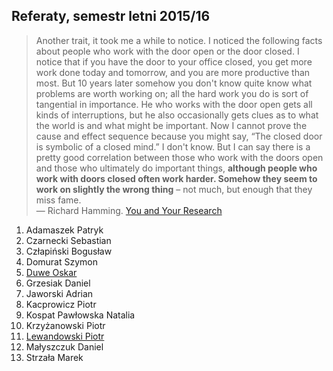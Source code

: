 ## Referaty, semestr letni 2015/16

> Another trait, it took me a while to notice. I noticed the following
> facts about people who work with the door open or the door closed. I
> notice that if you have the door to your office closed, you get more
> work done today and tomorrow, and you are more productive than
> most. But 10 years later somehow you don't know quite know what
> problems are worth working on; all the hard work you do is sort of
> tangential in importance. He who works with the door open gets all
> kinds of interruptions, but he also occasionally gets clues as to what
> the world is and what might be important. Now I cannot prove the cause
> and effect sequence because you might say, “The closed door is
> symbolic of a closed mind.” I don't know. But I can say there is a
> pretty good correlation between those who work with the doors open and
> those who ultimately do important things, **although people who work
> with doors closed often work harder. Somehow they seem to work on
> slightly the wrong thing** – not much, but enough that they miss fame.<br>
> — Richard Hamming. [You and Your Research](http://www.cs.virginia.edu/~robins/YouAndYourResearch.html)

1. Adamaszek Patryk
1. Czarnecki Sebastian
1. Człapiński Bogusław
1. Domurat Szymon
1. [Duwe Oskar](https://github.com/Linuksiarz/OmniDaemon)
1. Grzesiak Daniel
1. Jaworski Adrian
1. Kacprowicz Piotr
1. Kospat Pawłowska Natalia
1. Krzyżanowski Piotr
1. [Lewandowski Piotr](https://github.com/piotrl/master-thesis)
1. Małyszczuk Daniel
1. Strzała Marek
